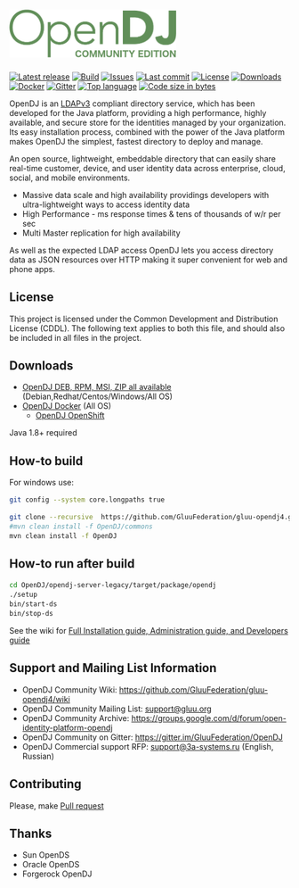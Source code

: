 # <img alt="OpenDJ Logo" src="https://github.com/GluuFederation/gluu-opendj4/raw/master/logo.png" width="300"/>
[![Latest release](https://img.shields.io/github/release/GluuFederation/OpenDJ.svg)](https://github.com/GluuFederation/gluu-opendj4/releases)
[![Build](https://github.com/GluuFederation/gluu-opendj4/actions/workflows/maven.yml/badge.svg)](https://github.com/GluuFederation/gluu-opendj4/actions/workflows/maven.yml)
[![Issues](https://img.shields.io/github/issues/GluuFederation/OpenDJ.svg)](https://github.com/GluuFederation/gluu-opendj4/issues)
[![Last commit](https://img.shields.io/github/last-commit/GluuFederation/OpenDJ.svg)](https://github.com/GluuFederation/gluu-opendj4/commits/master)
[![License](https://img.shields.io/badge/license-CDDL-blue.svg)](https://github.com/GluuFederation/gluu-opendj4/blob/master/LICENSE.md)
[![Downloads](https://img.shields.io/github/downloads/GluuFederation/OpenDJ/total.svg)](https://github.com/GluuFederation/gluu-opendj4/releases)
[![Docker](https://img.shields.io/docker/pulls/gluufederation/opendj.svg)](https://hub.docker.com/r/gluufederation/opendj)
[![Gitter](https://img.shields.io/gitter/room/nwjs/nw.js.svg)](https://gitter.im/GluuFederation/OpenDJ)
[![Top language](https://img.shields.io/github/languages/top/GluuFederation/OpenDJ.svg)](https://github.com/GluuFederation/gluu-opendj4)
[![Code size in bytes](https://img.shields.io/github/languages/code-size/GluuFederation/OpenDJ.svg)](https://github.com/GluuFederation/gluu-opendj4)

OpenDJ is an [LDAPv3](http://tools.ietf.org/html/rfc4510) compliant directory service, which has been developed 
for the Java platform, providing a high performance, highly available, and secure store for the identities managed 
by your organization. Its easy installation process, combined with the power of the Java platform makes OpenDJ
the simplest, fastest directory to deploy and manage.

An open source, lightweight, embeddable directory that can easily share real-time customer, device, and user identity data across enterprise, cloud, social, and mobile environments.
* Massive data scale and high availability providings developers with ultra-lightweight ways to access identity data
* High Performance - ms response times & tens of thousands of w/r per sec
* Multi Master replication for high availability

As well as the expected LDAP access OpenDJ lets you access directory data as JSON resources over HTTP making it super convenient for web and phone apps.

## License
This project is licensed under the Common Development and Distribution License (CDDL). The following text applies to 
both this file, and should also be included in all files in the project.

## Downloads 
* [OpenDJ DEB, RPM, MSI, ZIP all available](https://github.com/GluuFederation/gluu-opendj4/releases/latest) (Debian,Redhat/Centos/Windows/All OS)
* [OpenDJ Docker](https://hub.docker.com/r/gluufederation/opendj/) (All OS) 
  * [OpenDJ OpenShift](https://github.com/GluuFederation/gluu-opendj4/tree/master/opendj-packages/opendj-openshift-template)

Java 1.8+ required

## How-to build
For windows use:
```bash
git config --system core.longpaths true
```

```bash
git clone --recursive  https://github.com/GluuFederation/gluu-opendj4.git
#mvn clean install -f OpenDJ/commons
mvn clean install -f OpenDJ
```

## How-to run after build
```bash
cd OpenDJ/opendj-server-legacy/target/package/opendj
./setup
bin/start-ds
bin/stop-ds
```
See the wiki for [Full Installation guide, Administration guide, and Developers guide](https://github.com/GluuFederation/gluu-opendj4/wiki)

## Support and Mailing List Information
* OpenDJ Community Wiki: https://github.com/GluuFederation/gluu-opendj4/wiki
* OpenDJ Community Mailing List: support@gluu.org
* OpenDJ Community Archive: https://groups.google.com/d/forum/open-identity-platform-opendj
* OpenDJ Community on Gitter: https://gitter.im/GluuFederation/OpenDJ
* OpenDJ Commercial support RFP: support@3a-systems.ru (English, Russian)

## Contributing
Please, make [Pull request](https://github.com/GluuFederation/gluu-opendj4/pulls)

## Thanks
* Sun OpenDS
* Oracle OpenDS
* Forgerock OpenDJ
